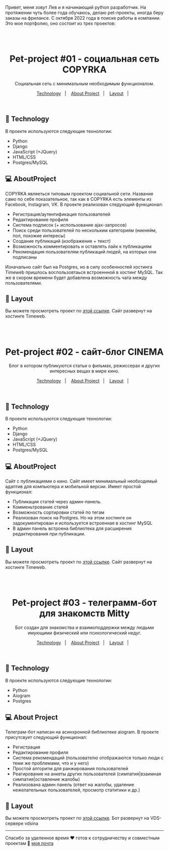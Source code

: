 Привет, меня зовут Лев и я начинающий python разработчик. На протяжении чуть более года обучаюсь, делаю pet-проекты, иногда беру заказы на фрилансе. С октября 2022 года в поиске работы в компании. Это мое портфолио, оно состоит из трех проектов:

<br>
<br>

<h1 align="center"> Pet-project #01 - социальная сеть COPYRKA

 </h1>

<p align="center">
Социальная сеть с минимальным необходимым функционалом.
</p>

<p align="center">
  <a href="#-Technology">Technology</a>&nbsp;&nbsp;&nbsp;|&nbsp;&nbsp;&nbsp;
  <a href="#-AboutProject">About Project</a>&nbsp;&nbsp;&nbsp;|&nbsp;&nbsp;&nbsp;
  <a href="#-Layout">Layout</a>&nbsp;&nbsp;&nbsp;|&nbsp;&nbsp;&nbsp;
</p>

<br>

## 🚀 Technology

В проекте используются следующие технологии:

- Python
- Django
- JavaScript (+JQuery)
- HTML/CSS
- Postgres/MySQL

## 💻 AboutProject

COPYRKA являеться типовым проектом социальной сети. Название само по себе показательное, так как в COPYRKA есть элементы из Facebook, Instagram, VK. В проекте реализован следующий функционал: 

- Регистрация/аутентификация пользователей
- Редактирование профиля
- Система подписок (+ использование ajax-запросов)
- Поиск среди пользователей по нескольким категориям (никнейм, пол, похожие интересы)
- Создание публикаций (изображение + текст)
- Возможность комментировать и оставлять лайк к публикациям
- Рекомендация пользователям публикаций людей, на которых они подписаны

Изначально сайт был на Postgres, но в силу особенностей хостинга Timeweb пришлось воспользовтаься встроеннной в хостинг MySQL. Так же в скором времени будет добавлена возможность чата между пользователями.

## 🔖 Layout

Вы можете просмотреть проект по [этой ссылке](https://www.figma.com/file/gpqavL469k0pPUGOmAQEM9/Explorer-Lab-%2301/duplicate). Сайт развернут на хостинге Timeweb.

<br><br>

<h1 align="center"> Pet-project #02 - сайт-блог CINEMA

 </h1>

<p align="center">
Блог в котором публикуются статьи о фильмах, режиссерах и других интересных вещах в мире кино.
</p>

<p align="center">
  <a href="#-Technology">Technology</a>&nbsp;&nbsp;&nbsp;|&nbsp;&nbsp;&nbsp;
  <a href="#-AboutProject">About Project</a>&nbsp;&nbsp;&nbsp;|&nbsp;&nbsp;&nbsp;
  <a href="#-Layout">Layout</a>&nbsp;&nbsp;&nbsp;|&nbsp;&nbsp;&nbsp;
</p>

<br>

## 🚀 Technology

В проекте используются следующие технологии:

- Python
- Django
- JavaScript (+JQuery)
- HTML/CSS
- Postgres/MySQL

## 💻 AboutProject

Сайт с публикациями о кино. Сайт имеет минимальный необходимый адаптив для компьютера и мобильной версии. Имеет простой функционал:

- Публикация статей через админ-панель.
- Комменьтрование статей
- Возможность сортировки статей по тегам
- Реализован поиск на Postgres. Но на этом хостинге он задокументирован и используется встроенная в хостинг MySQL
- В админ панель встроена библиотека для расширения редактирования при публикации.

## 🔖 Layout

Вы можете просмотреть проект по [этой ссылке](https://www.figma.com/file/gpqavL469k0pPUGOmAQEM9/Explorer-Lab-%2301/duplicate). Сайт развернут на хостинге Timeweb.

<br><br>

<h1 align="center"> Pet-project #03 - телеграмм-бот для знакомств Mitty

 </h1>

<p align="center">
Бот создан для знакомства и взаимоподдержки между людьми имующими физический или психологический недуг.
</p>

<p align="center">
  <a href="#-Technology">Technology</a>&nbsp;&nbsp;&nbsp;|&nbsp;&nbsp;&nbsp;
  <a href="#-AboutProject">About Project</a>&nbsp;&nbsp;&nbsp;|&nbsp;&nbsp;&nbsp;
  <a href="#-Layout">Layout</a>&nbsp;&nbsp;&nbsp;|&nbsp;&nbsp;&nbsp;
</p>

<br>

## 🚀 Technology

В проекте используются следующие технологии:

- Python
- Aiogram
- Postgres

## 💻 About Project

Телеграм-бот написан на асинхронной библиотеке aiogram. В проекте присутсвует следующий функционал:

- Регистрация
- Редактирование профиля
- Система рекомендаций (пользователю отображаются только люди с теми же проблемами, что и у него)
- Простой алгоритм для ранжирования пользователей
- Реагирование на анкеты других пользователей (симпатия|взаимная симпатия|оставление жалобы)
- Реализована админ панель (ответ на жалобы, удаление нежелательных пользователей, просмотр статитики и др.)

## 🔖 Layout

Вы можете просмотреть проект по [этой ссылке](https://www.figma.com/file/gpqavL469k0pPUGOmAQEM9/Explorer-Lab-%2301/duplicate). Бот развернут на VDS-сервере vdsina

---

Спасибо за уделенное время ♥ готов к сотрудничеству и совместным проектам :wave: [моя почта](https://discord.gg/rocketseat)
